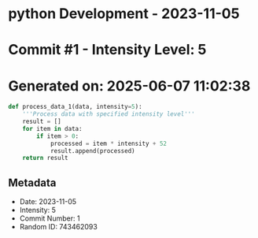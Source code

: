 ﻿# python Development - 2023-11-05
# Commit #1 - Intensity Level: 5
# Generated on: 2025-06-07 11:02:38
```python
def process_data_1(data, intensity=5):
    '''Process data with specified intensity level'''
    result = []
    for item in data:
        if item > 0:
            processed = item * intensity + 52
            result.append(processed)
    return result
```
## Metadata
- Date: 2023-11-05
- Intensity: 5
- Commit Number: 1
- Random ID: 743462093
